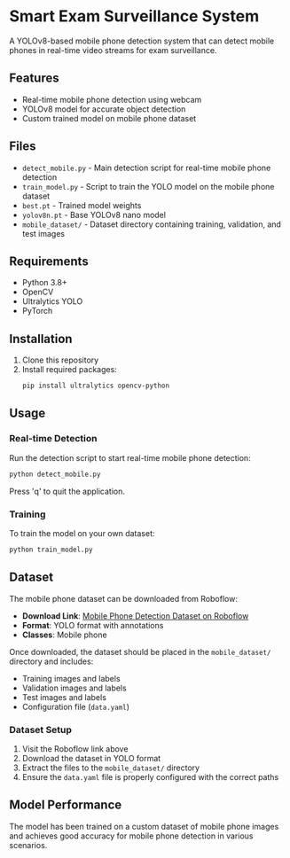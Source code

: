 # Smart Exam Surveillance System

A YOLOv8-based mobile phone detection system that can detect mobile phones in real-time video streams for exam surveillance.

## Features

- Real-time mobile phone detection using webcam
- YOLOv8 model for accurate object detection
- Custom trained model on mobile phone dataset

## Files

- `detect_mobile.py` - Main detection script for real-time mobile phone detection
- `train_model.py` - Script to train the YOLO model on the mobile phone dataset
- `best.pt` - Trained model weights
- `yolov8n.pt` - Base YOLOv8 nano model
- `mobile_dataset/` - Dataset directory containing training, validation, and test images

## Requirements

- Python 3.8+
- OpenCV
- Ultralytics YOLO
- PyTorch

## Installation

1. Clone this repository
2. Install required packages:
   ```bash
   pip install ultralytics opencv-python
   ```

## Usage

### Real-time Detection

Run the detection script to start real-time mobile phone detection:

```bash
python detect_mobile.py
```

Press 'q' to quit the application.

### Training

To train the model on your own dataset:

```bash
python train_model.py
```

## Dataset

The mobile phone dataset can be downloaded from Roboflow:
- **Download Link**: [Mobile Phone Detection Dataset on Roboflow](https://universe.roboflow.com/mobile-phone-detection)
- **Format**: YOLO format with annotations
- **Classes**: Mobile phone

Once downloaded, the dataset should be placed in the `mobile_dataset/` directory and includes:
- Training images and labels
- Validation images and labels
- Test images and labels
- Configuration file (`data.yaml`)

### Dataset Setup

1. Visit the Roboflow link above
2. Download the dataset in YOLO format
3. Extract the files to the `mobile_dataset/` directory
4. Ensure the `data.yaml` file is properly configured with the correct paths

## Model Performance

The model has been trained on a custom dataset of mobile phone images and achieves good accuracy for mobile phone detection in various scenarios.
